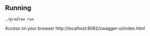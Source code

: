 ## Running 
```
./gradlew run
```
Access on your browser http://localhost:8082/swagger-ui/index.html

